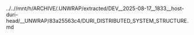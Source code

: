 ../..//mnt/h/ARCHIVE/.UNWRAP/extracted/DEV__2025-08-17__1833__host-duri-head/__UNWRAP/83a25563c4/DURI_DISTRIBUTED_SYSTEM_STRUCTURE.md